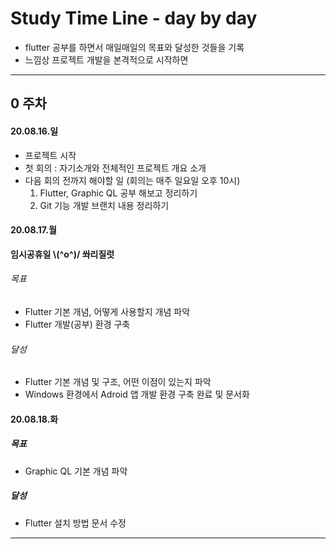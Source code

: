 # Study Time Line - day by day
- flutter 공부를 하면서 매일매일의 목표와 달성한 것들을 기록
- 느낌상 프로젝트 개발을 본격적으로 시작하면 

--- 
## 0 주차

#### 20.08.16.일
- 프로젝트 시작
- 첫 회의 : 자기소개와 전체적인 프로젝트 개요 소개
- 다음 회의 전까지 해야할 일 (회의는 매주 일요일 오후 10시)
  1. Flutter, Graphic QL 공부 해보고 정리하기
  2. Git 기능 개발 브랜치 내용 정리하기

#### 20.08.17.월
**임시공휴일 \\(^o^)/ 쏴리질럿**
###### 목표
- Flutter 기본 개념, 어떻게 사용할지 개념 파악
- Flutter 개발(공부) 환경 구축
###### 달성
- Flutter 기본 개념 및 구조, 어떤 이점이 있는지 파악
- Windows 환경에서 Adroid 앱 개발 환경 구축 완료 및 문서화

#### 20.08.18.화
##### 목표
- Graphic QL 기본 개념 파악
##### 달성
- Flutter 설치 방법 문서 수정
--- 